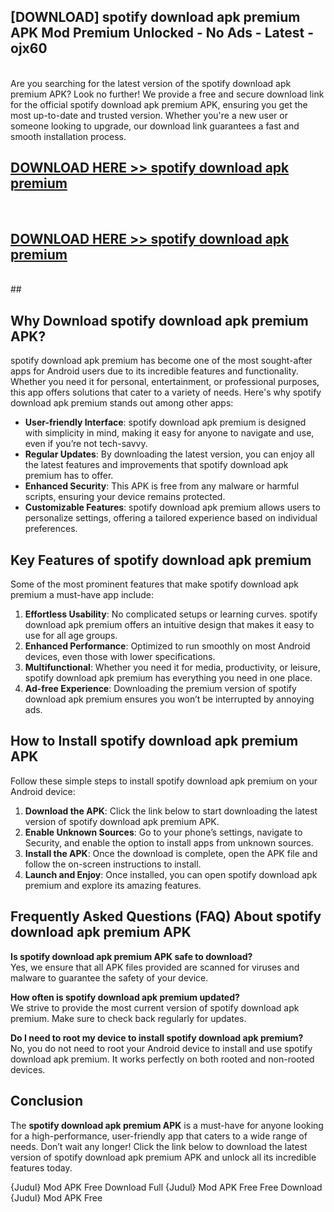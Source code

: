## [DOWNLOAD] spotify download apk premium APK Mod  Premium Unlocked - No Ads - Latest - ojx60 <br>
<br>
Are you searching for the latest version of the spotify download apk premium APK? Look no further! We provide a free and secure download link for the official spotify download apk premium APK, ensuring you get the most up-to-date and trusted version. Whether you're a new user or someone looking to upgrade, our download link guarantees a fast and smooth installation process.


## [DOWNLOAD HERE >> spotify download apk premium](http://leaked.freeplayer.one?title=spotify_download_apk_premium&ref=06)
  <br>

## [DOWNLOAD HERE >> spotify download apk premium](http://leaked.freeplayer.one?title=spotify_download_apk_premium&ref=06)
  <br>
  ##



## Why Download spotify download apk premium APK?

spotify download apk premium has become one of the most sought-after apps for Android users due to its incredible features and functionality. Whether you need it for personal, entertainment, or professional purposes, this app offers solutions that cater to a variety of needs. Here's why spotify download apk premium stands out among other apps:

- **User-friendly Interface**: spotify download apk premium is designed with simplicity in mind, making it easy for anyone to navigate and use, even if you’re not tech-savvy.
- **Regular Updates**: By downloading the latest version, you can enjoy all the latest features and improvements that spotify download apk premium has to offer.
- **Enhanced Security**: This APK is free from any malware or harmful scripts, ensuring your device remains protected.
- **Customizable Features**: spotify download apk premium allows users to personalize settings, offering a tailored experience based on individual preferences.

## Key Features of spotify download apk premium

Some of the most prominent features that make spotify download apk premium a must-have app include:

1. **Effortless Usability**: No complicated setups or learning curves. spotify download apk premium offers an intuitive design that makes it easy to use for all age groups.
2. **Enhanced Performance**: Optimized to run smoothly on most Android devices, even those with lower specifications.
3. **Multifunctional**: Whether you need it for media, productivity, or leisure, spotify download apk premium has everything you need in one place.
4. **Ad-free Experience**: Downloading the premium version of spotify download apk premium ensures you won’t be interrupted by annoying ads.

## How to Install spotify download apk premium APK

Follow these simple steps to install spotify download apk premium on your Android device:

1. **Download the APK**: Click the link below to start downloading the latest version of spotify download apk premium APK.
2. **Enable Unknown Sources**: Go to your phone’s settings, navigate to Security, and enable the option to install apps from unknown sources.
3. **Install the APK**: Once the download is complete, open the APK file and follow the on-screen instructions to install.
4. **Launch and Enjoy**: Once installed, you can open spotify download apk premium and explore its amazing features.

## Frequently Asked Questions (FAQ) About spotify download apk premium APK

**Is spotify download apk premium APK safe to download?**  
Yes, we ensure that all APK files provided are scanned for viruses and malware to guarantee the safety of your device.

**How often is spotify download apk premium updated?**  
We strive to provide the most current version of spotify download apk premium. Make sure to check back regularly for updates.

**Do I need to root my device to install spotify download apk premium?**  
No, you do not need to root your Android device to install and use spotify download apk premium. It works perfectly on both rooted and non-rooted devices.

## Conclusion

The **spotify download apk premium APK** is a must-have for anyone looking for a high-performance, user-friendly app that caters to a wide range of needs. Don’t wait any longer! Click the link below to download the latest version of spotify download apk premium APK and unlock all its incredible features today.

{Judul} Mod APK Free
Download Full {Judul} Mod APK Free
Free Download {Judul} Mod APK Free

